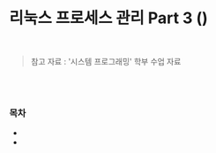 # 리눅스 프로세스 관리 Part 3 ()

<br/>

> 참고 자료 : '시스템 프로그래밍' 학부 수업 자료

<br/><br/>

### 목차

- <a href=""></a>
- <a href=""></a>

<br/><br/>
